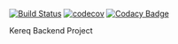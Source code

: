 [![Build Status](https://app.travis-ci.com/Shibitos/kereq-backend.svg?branch=master)](https://app.travis-ci.com/github/Shibitos/kereq-backend)
[![codecov](https://codecov.io/gh/Shibitos/kereq-backend/branch/master/graph/badge.svg?token=WJXFLFT5LC)](https://codecov.io/gh/Shibitos/kereq-backend)
[![Codacy Badge](https://api.codacy.com/project/badge/Grade/677ef339db2845a5b7a0426a9223f5f4)](https://www.codacy.com/app/techragesh/springboot-travis-codacy?utm_source=github.com&amp;utm_medium=referral&amp;utm_content=techragesh/springboot-travis-codacy&amp;utm_campaign=Badge_Grade)

Kereq Backend Project